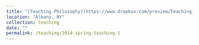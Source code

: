 ```yaml
---
title: "[Teaching Philosophy](https://www.dropbox.com/preview/Teaching_Philosophy.pdf?context=content_suggestions&role=personal)"
location: "Albany, NY"
collection: teaching
date: ""
permalink: /teaching/2014-spring-teaching-1
---
```

